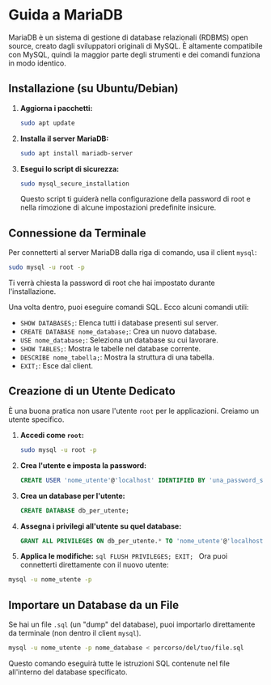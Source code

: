 # Guida a MariaDB

MariaDB è un sistema di gestione di database relazionali (RDBMS) open source, creato dagli sviluppatori originali di MySQL. È altamente compatibile con MySQL, quindi la maggior parte degli strumenti e dei comandi funziona in modo identico.

## Installazione (su Ubuntu/Debian)

1.  **Aggiorna i pacchetti:**
    ```bash
    sudo apt update
    ```
2.  **Installa il server MariaDB:**
    ```bash
    sudo apt install mariadb-server
    ```
3.  **Esegui lo script di sicurezza:**
    ```bash
    sudo mysql_secure_installation
    ```
    Questo script ti guiderà nella configurazione della password di root e nella rimozione di alcune impostazioni predefinite insicure.

## Connessione da Terminale

Per connetterti al server MariaDB dalla riga di comando, usa il client `mysql`:

```bash
sudo mysql -u root -p
```

Ti verrà chiesta la password di root che hai impostato durante l'installazione.

Una volta dentro, puoi eseguire comandi SQL. Ecco alcuni comandi utili:

- `SHOW DATABASES;`: Elenca tutti i database presenti sul server.
- `CREATE DATABASE nome_database;`: Crea un nuovo database.
- `USE nome_database;`: Seleziona un database su cui lavorare.
- `SHOW TABLES;`: Mostra le tabelle nel database corrente.
- `DESCRIBE nome_tabella;`: Mostra la struttura di una tabella.
- `EXIT;`: Esce dal client.

## Creazione di un Utente Dedicato

È una buona pratica non usare l'utente `root` per le applicazioni. Creiamo un utente specifico.

1.  **Accedi come `root`:**
    ```bash
    sudo mysql -u root -p
    ```
2.  **Crea l'utente e imposta la password:**
    ```sql
    CREATE USER 'nome_utente'@'localhost' IDENTIFIED BY 'una_password_sicura';
    ```
3.  **Crea un database per l'utente:**
    ```sql
    CREATE DATABASE db_per_utente;
    ```
4.  **Assegna i privilegi all'utente su quel database:**
    ```sql
    GRANT ALL PRIVILEGES ON db_per_utente.* TO 'nome_utente'@'localhost';
    ```
5.  **Applica le modifiche:**
    `sql
    FLUSH PRIVILEGES;
    EXIT;
    `
    Ora puoi connetterti direttamente con il nuovo utente:

```bash
mysql -u nome_utente -p
```

## Importare un Database da un File

Se hai un file `.sql` (un "dump" del database), puoi importarlo direttamente da terminale (non dentro il client `mysql`).

```bash
mysql -u nome_utente -p nome_database < percorso/del/tuo/file.sql
```

Questo comando eseguirà tutte le istruzioni SQL contenute nel file all'interno del database specificato.
